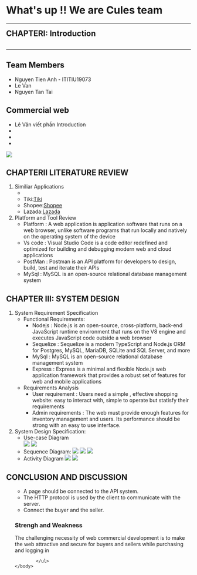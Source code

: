 <html>
    <head></head>
    <body>
        <h1>What's up !! We are Cules team	 </h1>
        <hr>
        <h2 style="margin:auto">CHAPTERI: Introduction </h2> <br>
        <hr>
        <h2>Team Members </h2>
        <ul>
        <li>Nguyen Tien Anh - ITITIU19073
        <li>Le Van
        <li>Nguyen Tan Tai		
        </ul>
        <h2>Commercial web</h2>
            <ul>
                <li>Lê Văn viết phần Introduction</li>
                <li></li>
                <li></li>
                <li></li>
            </ul>
        <img src="https://user-images.githubusercontent.com/74531167/172551306-a09a87c1-9ce7-4031-b599-d048835ee958.PNG"/>
        <h2>CHAPTERII LITERATURE REVIEW</h2>
        <ol>
            <li>Similiar Applications
                <ul>
                    <li></li>
            <li>Tiki:<a href="https://tiki.vn/">Tiki</a></li>
            <li>Shopee:<a href="https://shopee.vn/">Shopee</a></li>
            <li>Lazada:<a href="https://www.lazada.vn/">Lazada</a></li>
                </ul>
            </li>
            <li>Platform and Tool Review
                <ul><li>Platform : A web application is application software that runs on a web browser, unlike software programs that run locally and natively on the operating system of the device</li>
                <li>Vs code : Visual Studio Code is a code editor redefined and optimized for building and debugging modern web and cloud applications</li>
                <li>PostMan : Postman is an API platform for developers to design, build, test and iterate their APIs</li>
                <li>MySql : MySQL is an open-source relational database management system</li>
            </li>
        </ol>
        <h2>CHAPTER III: SYSTEM DESIGN</h2>
        <ol>
            <li>
                System Requirement Specification
                <ul>
                    <li> Functional Requirements: 
                        <ul>
                            <li>Nodejs : Node.js is an open-source, cross-platform, back-end JavaScript runtime environment that runs on the V8 engine and executes JavaScript code outside a web browser</li>
                            <li>Sequelize : Sequelize is a modern TypeScript and Node.js ORM for Postgres, MySQL, MariaDB, SQLite and SQL Server, and more</li>
                            <li>MySql : MySQL is an open-source relational database management system</li>
                            <li>Express : Express is a minimal and flexible Node.js web application framework that provides a robust set of features for web and mobile applications</li>         </ul>
                    </li>
                    <li>Requirements Analysis
                        <ul>
                            <li>User requirement : Users need a simple , effective shopping website: easy to interact with, simple to operate but statisfy their requirements</li>
                            <li>Admin requirements : The web must provide enough features for inventory management and users. Its performance should be strong with an easy to use interface. </li>
                        </ul>
                    </li>
                </ul>
            </li>
            <li>
                System Design Specification:
                <ul>
                    <li>Use-case Diagram</li>
                    <img src="https://user-images.githubusercontent.com/74531167/172628440-e110b4e1-4105-45da-95af-8d85d7472e87.PNG"/>
                    <img src="https://user-images.githubusercontent.com/74531167/172654398-2cedefe3-ae3d-4ab4-a535-53db4c7df8db.PNG" />
                    <li>
                        Sequence Diagram:
                           <img src ="https://user-images.githubusercontent.com/74531167/172635113-01b42e8e-6db8-4bd4-bf41-102f1faaece9.PNG"/>    
                            <img src="https://user-images.githubusercontent.com/74531167/172636292-0c3f2962-de56-497e-b960-3c9901b8bf22.PNG"/>
                            <img  src="https://user-images.githubusercontent.com/74531167/172653216-4366ad44-3659-486d-9c9e-52cf610a245d.PNG"/>
                        <ul>
                        </ul>
                    </li>
                    <li>
                        Activity Diagram
                        <img src="https://user-images.githubusercontent.com/74531167/172656830-ed144494-2b8a-4e3b-9ed7-722abe86d693.PNG"/>
                        <img src="https://user-images.githubusercontent.com/74531167/172659748-1f6d1610-9e73-491b-a4ee-618d080ad826.PNG"/>
                    </li>
                </ul>
            </li>            
        </ol>
          <h2>CONCLUSION AND DISCUSSION</h2>
        <ol>
            <ul>
            <li>A page should be connected to the API system.</li>
            <li>The HTTP protocol is used by the client to communicate with the server.</li>
            <li>Connect the buyer and the seller.</li>
            </ul>
            <h3>Strengh and Weakness</h3>
            The challenging necessity of web commercial development is to make the web attractive and secure for buyers and sellers while purchasing and logging in
           
 
            </ul>     
    </body>
  
</html>
